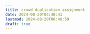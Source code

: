 ```yaml
---
title: crowd duplication assignment
date: 2024-08-20T06:48:41
lastmod: 2024-08-20T06:48:59
draft: true
---
```

